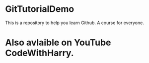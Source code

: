 # GitTutorialDemo
This is a repository to help you learn Github.
A course for everyone.

# Also avlaible on YouTube CodeWithHarry.

